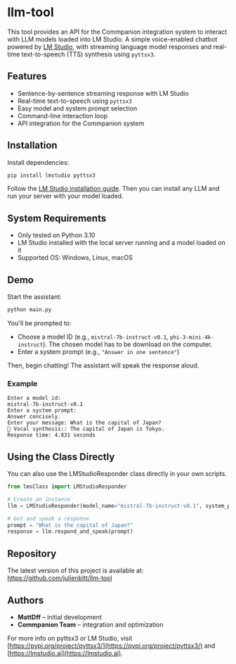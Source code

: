 # llm-tool

This tool provides an API for the Commpanion integration system to interact with LLM models loaded into LM Studio. A simple voice-enabled chatbot powered by [LM Studio](https://lmstudio.ai/), with streaming language model responses and real-time text-to-speech (TTS) synthesis using `pyttsx3`.

## Features

* Sentence-by-sentence streaming response with LM Studio
* Real-time text-to-speech using `pyttsx3`
* Easy model and system prompt selection
* Command-line interaction loop
* API integration for the Commpanion system

## Installation

Install dependencies:
```bash
pip install lmstudio pyttsx3
```

Follow the [LM Studio installation guide](https://lmstudio.ai/). Then you can install any LLM and run your server with your model loaded.

## System Requirements

* Only tested on Python 3.10
* LM Studio installed with the local server running and a model loaded on it
* Supported OS: Windows, Linux, macOS

## Demo

Start the assistant:
```bash
python main.py
```

You'll be prompted to:
* Choose a model ID (e.g., `mistral-7b-instruct-v0.1`, `phi-3-mini-4k-instruct`). The chosen model has to be download on the computer.
* Enter a system prompt (e.g., `"Answer in one sentence"`)

Then, begin chatting! The assistant will speak the response aloud.

### Example

```text
Enter a model id:
mistral-7b-instruct-v0.1
Enter a system prompt:
Answer concisely.
Enter your message: What is the capital of Japan?
🎤 Vocal synthesis:: The capital of Japan is Tokyo.
Response time: 4.831 seconds
```

## Using the Class Directly

You can also use the LMStudioResponder class directly in your own scripts.

```python
from lmsClass import LMStudioResponder

# Create an instance
llm = LMStudioResponder(model_name="mistral-7b-instruct-v0.1", system_prompt="Answer concisely.")

# Get and speak a response
prompt = "What is the capital of Japan?"
response = llm.respond_and_speak(prompt)
```

## Repository

The latest version of this project is available at: https://github.com/julienbltt/llm-tool

## Authors

* **MattDff** – initial development
* **Commpanion Team** – integration and optimization

For more info on pyttsx3 or LM Studio, visit [https://pypi.org/project/pyttsx3/](https://pypi.org/project/pyttsx3/) and [https://lmstudio.ai](https://lmstudio.ai).